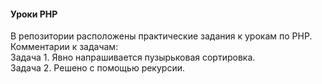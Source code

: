 #### Уроки PHP
В репозитории расположены практические задания к урокам по PHP.     
Комментарии к задачам:    
Задача 1. Явно напрашивается пузырьковая сортировка.    
Задача 2. Решено с помощью рекурсии.   